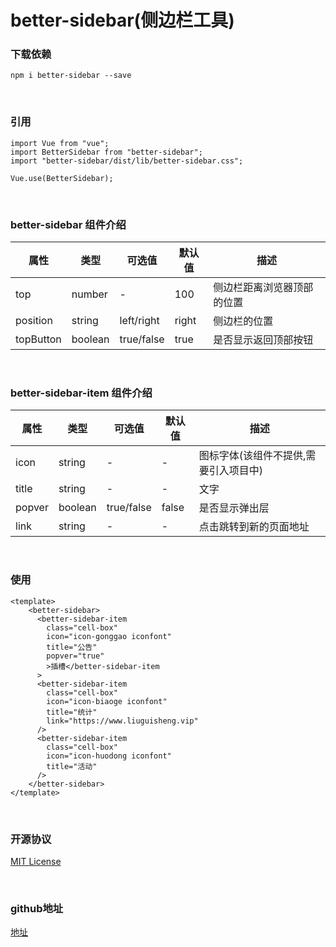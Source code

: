 # better-sidebar(侧边栏工具)

### 下载依赖

```
npm i better-sidebar --save
```
<br/>

### 引用

```
import Vue from "vue";
import BetterSidebar from "better-sidebar";
import "better-sidebar/dist/lib/better-sidebar.css";

Vue.use(BetterSidebar);
```
<br/>

### better-sidebar 组件介绍

属性 | 类型 | 可选值 | 默认值 | 描述
-- | -- | -- | -- | --
top | number | - | 100 | 侧边栏距离浏览器顶部的位置
position | string | left/right | right |侧边栏的位置
topButton | boolean | true/false | true | 是否显示返回顶部按钮

<br/>

### better-sidebar-item 组件介绍

属性 | 类型 | 可选值 | 默认值 | 描述
-- | -- | -- | -- | --
icon | string | - | - | 图标字体(该组件不提供,需要引入项目中)
title | string | - | - | 文字
popver | boolean | true/false | false | 是否显示弹出层
link | string | - | - | 点击跳转到新的页面地址

<br/>


### 使用

```
<template>
    <better-sidebar>
      <better-sidebar-item
        class="cell-box"
        icon="icon-gonggao iconfont"
        title="公告"
        popver="true"
        >插槽</better-sidebar-item
      >
      <better-sidebar-item
        class="cell-box"
        icon="icon-biaoge iconfont"
        title="统计"
        link="https://www.liuguisheng.vip"
      />
      <better-sidebar-item
        class="cell-box"
        icon="icon-huodong iconfont"
        title="活动"
      />
    </better-sidebar>
</template>

```
<br/>

### 开源协议
[MIT License](https://github.com/qisi007/better-sidebar/blob/main/LICENSE)

<br/>

### github地址
[地址](https://github.com/qisi007/better-sidebar)
